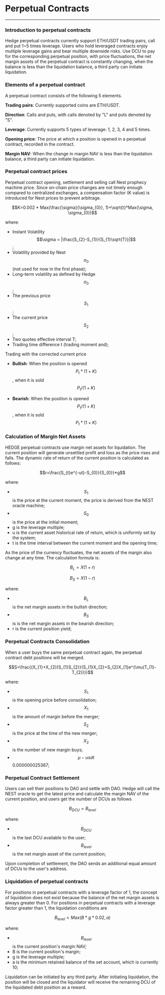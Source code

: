 # Perpetual  Contracts

---

### Introduction to perpetual contracts

Hedge perpetual contracts currently support ETH/USDT trading pairs, call and put 1~5 times leverage. Users who hold leveraged contracts enjoy multiple leverage gains and bear multiple downside risks. Use DCU to pay for the corresponding perpetual position, with price fluctuations, the net margin assets of the perpetual contract is constantly changing, when the balance is less than the liquidation balance, a third party can initiate liquidation.

### Elements of a perpetual contract

A perpetual contract consists of the following 5 elements.

**Trading pairs**: Currently supported coins are ETH/USDT.

**Direction**: Calls and puts, with calls denoted by "L" and puts denoted by "S".

**Leverage**: Currently supports 5 types of leverage: 1, 2, 3, 4 and 5 times.

**Opening price**: The price at which a position is opened in a perpetual contract, recorded in the contract.

**Margin NAV**: When the change in margin NAV is less than the liquidation balance, a third party can initiate liquidation.

### Perpetual contract prices

Perpetual contract opening, settlement and selling call Nest prophecy machine price. Since on-chain price changes are not timely enough compared to centralized exchanges, a compensation factor (K value) is introduced for Nest prices to prevent arbitrage.

$$K=0.002 * Max(\frac{\sigma}{\sigma_{0}}, 1)+\sqrt{t}*Max(\sigma, \sigma_{0})$$

where:

- Instant Volatility $$\sigma = |\frac{S_{2}-S_{1}}{S_{1}\sqrt{T}}|$$;
- Volatility provided by Nest $$\sigma_{0}$$ (not used for now in the first phase);
- Long-term volatility as defined by Hedge $$\sigma_{0}$$;
- The previous price $$S_{1}$$;
- The current price $$S_{2}$$;
- Two quotes effective interval T;
- Trading time difference t (trading moment and);

Trading with the corrected current price

- **Bullish**: When the position is opened $$P_{t}*(1+K)$$, when it is sold $$P_{t}/(1+K)$$

- **Bearish**: When the position is opened $$P_{t}/(1+K)$$, when it is sold $$P_{t}*(1+K)$$

### Calculation of Margin Net Assets

HEDGE perpetual contracts use margin net assets for liquidation. The current position will generate unsettled profit and loss as the price rises and falls. The dynamic rate of return of the current position is calculated as follows:

$$r=\frac{S_{t}e^{-ut}-S_{0}}{S_{0}}*g$$

where:

- $$S_{1}$$ is the price at the current moment, the price is derived from the NEST oracle machine;
- $$S_{0}$$ is the price at the initial moment;
- g is the leverage multiple;
- u is the current asset historical rate of return, which is uniformly set by the system;
- t is the time interval between the current moment and the opening time;

As the price of the currency fluctuates, the net assets of the margin also change at any time. The calculation formula is:

$$B_{L}=X(1+r)$$

$$B_{S}=X(1-r)$$

where:

- $$B_{L}$$ is the net margin assets in the bullish direction;
- $$B_{S}$$ is is the net margin assets in the bearish direction;
- r is the current position yield;

### Perpetual Contracts Consolidation

When a user buys the same perpetual contract again, the perpetual contract debt positions will be merged.

$$S=\frac{(X_{1}+X_{2})S_{1}S_{2}}{S_{1}X_{2}+S_{2}X_{1}e^{\mu(T_{1}-T_{2})}}$$

where:

- $$S_{1}$$ is the opening price before consolidation;
- $$X_{1}$$ is the amount of margin before the merger;
- $$S_{2}$$ is the price at the time of the new merger;
- $$X_{2}$$ is the number of new margin buys;
- $$\mu-usdt$$ 0.000000025367;

### Perpetual Contract Settlement

Users can sell their positions to DAO and settle with DAO. Hedge will call the NEST oracle to get the latest price and calculate the margin NAV of the current position, and users get the number of DCUs as follows

$$B_{DCU}=B_{level}$$

where:

- $$B_{DCU}$$ is the last DCU available to the user;
- $$B_{level}$$ is the net margin asset of the current position;

Upon completion of settlement, the DAO sends an additional equal amount of DCUs to the user's address.

### Liquidation of perpetual contracts

For positions in perpetual contracts with a leverage factor of 1, the concept of liquidation does not exist because the balance of the net margin assets is always greater than 0. For positions in perpetual contracts with a leverage factor greater than 1, the liquidation conditions are

$$B_{level}<Max(B*g*0.02, a)$$

where:

- $$B_{level}$$ is the current position's margin NAV;
- B is the current position's margin;
- g is the leverage multiple;
- a is the minimum retained balance of the set account, which is currently 10;

Liquidation can be initiated by any third party. After initiating liquidation, the position will be closed and the liquidator will receive the remaining DCU of the liquidated debt position as a reward.
